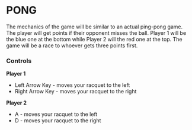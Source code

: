 # PONG

The mechanics of the game will be similar to an actual ping-pong game. The player will get points if their opponent misses the ball. Player 1 will be the blue one at the bottom while Player 2 will the red one at the top. The game will be a race to whoever gets three points first.

### Controls
**Player 1**
- Left Arrow Key - moves your racquet to the left
- Right Arrow Key - moves your racquet to the right

**Player 2**
- A - moves your racquet to the left
- D - moves your racquet to the right
